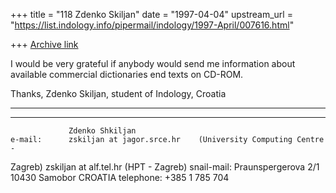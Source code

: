 +++
title = "118 Zdenko Skiljan"
date = "1997-04-04"
upstream_url = "https://list.indology.info/pipermail/indology/1997-April/007616.html"

+++
[Archive link](https://list.indology.info/pipermail/indology/1997-April/007616.html)

I would be very grateful if anybody would send me information about
available commercial dictionaries end texts on CD-ROM.

Thanks,
Zdenko Skiljan,
student of Indology,
Croatia
____________________________________________________________________________
________
                 Zdenko Shkiljan
    e-mail:      zskiljan at jagor.srce.hr    (University Computing Centre -
Zagreb)
                 zskiljan at alf.tel.hr       (HPT - Zagreb)
    snail-mail:  Praunspergerova 2/1 
                 10430 Samobor
                 CROATIA
    telephone:   +385 1 785 704





